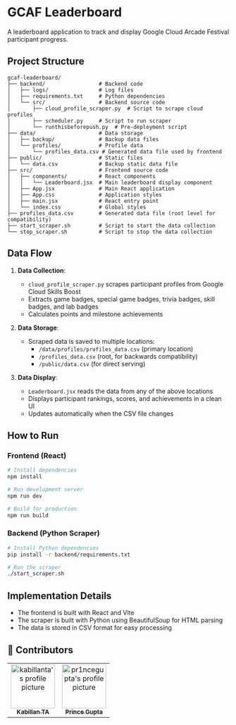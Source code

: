 # GCAF Leaderboard

A leaderboard application to track and display Google Cloud Arcade Festival participant progress.

## Project Structure

```
gcaf-leaderboard/
├── backend/                 # Backend code
│   ├── logs/                # Log files
│   ├── requirements.txt     # Python dependencies
│   └── src/                 # Backend source code
│       ├── cloud_profile_scraper.py  # Script to scrape cloud profiles
│       ├── scheduler.py     # Script to run scraper
│       └── runthisbeforepush.py  # Pre-deployment script
├── data/                    # Data storage
│   ├── backup/              # Backup data files
│   └── profiles/            # Profile data
│       └── profiles_data.csv # Generated data file used by frontend
├── public/                  # Static files
│   └── data.csv             # Backup static data file
├── src/                     # Frontend source code
│   ├── components/          # React components
│   │   └── Leaderboard.jsx  # Main leaderboard display component
│   ├── App.jsx              # Main React application
│   ├── App.css              # Application styles
│   ├── main.jsx             # React entry point
│   └── index.css            # Global styles
├── profiles_data.csv        # Generated data file (root level for compatibility)
├── start_scraper.sh         # Script to start the data collection
└── stop_scraper.sh          # Script to stop the data collection
```

## Data Flow

1. **Data Collection**: 
   - `cloud_profile_scraper.py` scrapes participant profiles from Google Cloud Skills Boost
   - Extracts game badges, special game badges, trivia badges, skill badges, and lab badges
   - Calculates points and milestone achievements

2. **Data Storage**:
   - Scraped data is saved to multiple locations:
     - `/data/profiles/profiles_data.csv` (primary location)
     - `/profiles_data.csv` (root, for backwards compatibility)
     - `/public/data.csv` (for direct serving)

3. **Data Display**:
   - `Leaderboard.jsx` reads the data from any of the above locations
   - Displays participant rankings, scores, and achievements in a clean UI
   - Updates automatically when the CSV file changes

## How to Run

### Frontend (React)

```bash
# Install dependencies
npm install

# Run development server
npm run dev

# Build for production
npm run build
```

### Backend (Python Scraper)

```bash
# Install Python dependencies
pip install -r backend/requirements.txt

# Run the scraper
./start_scraper.sh
```

## Implementation Details

- The frontend is built with React and Vite
- The scraper is built with Python using BeautifulSoup for HTML parsing
- The data is stored in CSV format for easy processing

## 👥 Contributors

<table>
  <tr>
    <td align="center">
      <a href="https://github.com/kabillanta" target="_blank">
        <img src="https://github.com/kabillanta.png" width="100" alt="kabillanta's profile picture"/><br/>
        <sub><b>Kabillan TA</b></sub>
      </a>
    </td>
    <td align="center">
      <a href="https://github.com/pr1ncegupta" target="_blank">
        <img src="https://github.com/pr1ncegupta.png" width="100" alt="pr1ncegupta's profile picture"/><br/>
        <sub><b>Prince Gupta</b></sub>
      </a>
    </td>
  </tr>
</table>
